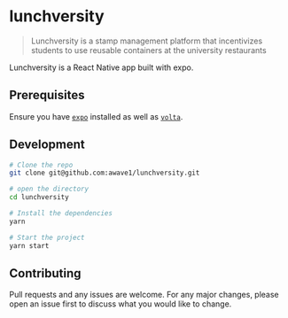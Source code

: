 # lunchversity

> Lunchversity is a stamp management platform that incentivizes students to use reusable containers at the university restaurants

Lunchversity is a React Native app built with expo.

## Prerequisites

Ensure you have [`expo`](https://expo.io/) installed as well as [`volta`](volta.sh).

## Development

```bash
# Clone the repo
git clone git@github.com:awave1/lunchversity.git

# open the directory
cd lunchversity

# Install the dependencies
yarn

# Start the project
yarn start
```

## Contributing

Pull requests and any issues are welcome. For any major changes, please open an issue first to discuss what you would like to change.
